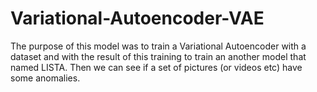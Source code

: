 # Variational-Autoencoder-VAE
The purpose of this model was to train a Variational Autoencoder with a dataset and with the result of this training to train an another model that named LISTA. Then we can see if a set of pictures (or videos etc) have some anomalies.
